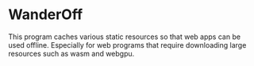 # WanderOff

This program caches various static resources so that web apps can be used offline. Especially for web programs that require downloading large resources such as wasm and webgpu. 